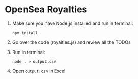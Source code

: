 # OpenSea Royalties

1. Make sure you have Node.js installed and run in terminal:
    ```
    npm install
    ```

2. Go over the code (royalties.js) and review all the TODOs

3. Run in terminal:
    ```
    node . > output.csv
    ```

4. Open `output.csv` in Excel